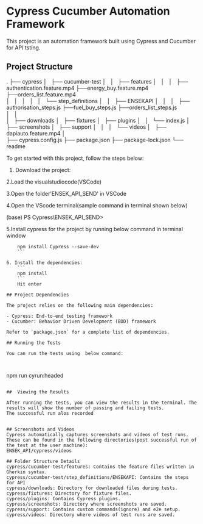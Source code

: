 # Cypress Cucumber Automation Framework

This project is an automation framework built using Cypress and Cucumber for API tsting.

## Project Structure
.
├── cypress
│   ├── cucumber-test
│   │   ├── features
│   │   │   ├── authentication.feature.mp4
							    ├──energy_buy.feature.mp4
                                ├──orders_list.feature.mp4						 
│   │   │   
│   │   └── step_definitions
│   │       ├── ENSEKAPI
│   │       │   ├── authorisation_steps.js
                                    ├──fuel_buy_steps.js
                                    ├──orders_list_steps.js								
│   │       
│   ├── downloads
│   ├── fixtures
│   ├── plugins
│   │   └── index.js
│   ├── screenshots
│   ├── support
│   │   
│   └── videos
│       ├── dapiauto.feature.mp4
│       
├── cypress.config.js
├── package.json
├── package-lock.json
└── readme

To get started with this project, follow the steps below:

1. Download the project:

2.Load the visualstudiocode(VSCode)

3.Open the folder'ENSEK_API_SEND' in VSCode

4.Open the VScode terminal(sample command in terminal shown below)

(base) PS Cypress\ENSEK_API_SEND>

5.Install cypress for the project by running below command in terminal window
```
    npm install Cypress --save-dev
    ```

6. Install the dependencies:
    ```
    npm install
    ```
    Hit enter

## Project Dependencies

The project relies on the following main dependencies:

- Cypress: End-to-end testing framework
- Cucumber: Behavior Driven Development (BDD) framework

Refer to `package.json` for a complete list of dependencies.

## Running the Tests

You can run the tests using  below command:

 
```
npm run cyrun:headed
  
```

##  Viewing the Results

After running the tests, you can view the results in the terminal. The results will show the number of passing and failing tests.
The successful run alos recorded


## Screenshots and Videos
Cypress automatically captures screenshots and videos of test runs. These can be found in the following directories(post successful run of the test at the user machine):
ENSEK_API/cypress/videos 

## Folder Structure Details
cypress/cucumber-test/features: Contains the feature files written in Gherkin syntax.
cypress/cucumber-test/step_definitions/ENSEKAPI: Contains the steps for API
cypress/downloads: Directory for downloaded files during tests.
cypress/fixtures: Directory for fixture files.
cypress/plugins: Contains Cypress plugins.
cypress/screenshots: Directory where screenshots are saved.
cypress/support: Contains custom commands(ignore) and e2e setup.
cypress/videos: Directory where videos of test runs are saved.